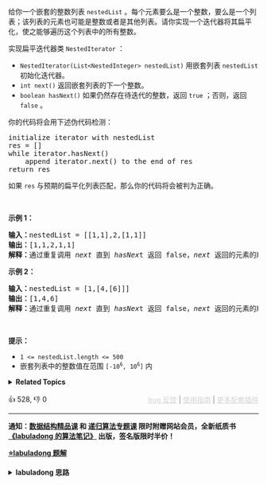 <p>给你一个嵌套的整数列表 <code>nestedList</code> 。每个元素要么是一个整数，要么是一个列表；该列表的元素也可能是整数或者是其他列表。请你实现一个迭代器将其扁平化，使之能够遍历这个列表中的所有整数。</p>

<p>实现扁平迭代器类 <code>NestedIterator</code> ：</p>

<ul> 
 <li><code>NestedIterator(List&lt;NestedInteger&gt; nestedList)</code> 用嵌套列表 <code>nestedList</code> 初始化迭代器。</li> 
 <li><code>int next()</code> 返回嵌套列表的下一个整数。</li> 
 <li><code>boolean hasNext()</code> 如果仍然存在待迭代的整数，返回 <code>true</code> ；否则，返回 <code>false</code> 。</li> 
</ul>

<p>你的代码将会用下述伪代码检测：</p>

<pre>
initialize iterator with nestedList
res = []
while iterator.hasNext()
    append iterator.next() to the end of res
return res</pre>

<p>如果 <code>res</code> 与预期的扁平化列表匹配，那么你的代码将会被判为正确。</p>

<p>&nbsp;</p>

<p><strong>示例 1：</strong></p>

<pre>
<strong>输入：</strong>nestedList = [[1,1],2,[1,1]]
<strong>输出：</strong>[1,1,2,1,1]
<strong>解释：</strong>通过重复调用&nbsp;<em>next </em>直到&nbsp;<em>hasNex</em>t 返回 false，<em>next&nbsp;</em>返回的元素的顺序应该是: <span><code>[1,1,2,1,1]</code></span>。</pre>

<p><strong>示例 2：</strong></p>

<pre>
<strong>输入：</strong>nestedList = [1,[4,[6]]]
<strong>输出：</strong>[1,4,6]
<strong>解释：</strong>通过重复调用&nbsp;<em>next&nbsp;</em>直到&nbsp;<em>hasNex</em>t 返回 false，<em>next&nbsp;</em>返回的元素的顺序应该是: <span><code>[1,4,6]</code></span>。
</pre>

<p>&nbsp;</p>

<p><strong>提示：</strong></p>

<ul> 
 <li><code>1 &lt;= nestedList.length &lt;= 500</code></li> 
 <li>嵌套列表中的整数值在范围 <code>[-10<sup>6</sup>, 10<sup>6</sup>]</code> 内</li> 
</ul>

<details><summary><strong>Related Topics</strong></summary>栈 | 树 | 深度优先搜索 | 设计 | 队列 | 迭代器</details><br>

<div>👍 528, 👎 0<span style='float: right;'><span style='color: gray;'><a href='https://github.com/labuladong/fucking-algorithm/discussions/939' target='_blank' style='color: lightgray;text-decoration: underline;'>bug 反馈</a> | <a href='https://labuladong.gitee.io/article/fname.html?fname=jb插件简介' target='_blank' style='color: lightgray;text-decoration: underline;'>使用指南</a> | <a href='https://labuladong.github.io/algo/images/others/%E5%85%A8%E5%AE%B6%E6%A1%B6.jpg' target='_blank' style='color: lightgray;text-decoration: underline;'>更多配套插件</a></span></span></div>

<div id="labuladong"><hr>

**通知：[数据结构精品课](https://aep.h5.xeknow.com/s/1XJHEO) 和 [递归算法专题课](https://aep.xet.tech/s/3YGcq3) 限时附赠网站会员，全新纸质书[《labuladong 的算法笔记》](https://labuladong.gitee.io/algo/images/book/book_intro_qrcode.jpg) 出版，签名版限时半价！**



<p><strong><a href="https://labuladong.gitee.io/article/slug.html?slug=flatten-nested-list-iterator" target="_blank">⭐️labuladong 题解</a></strong></p>
<details><summary><strong>labuladong 思路</strong></summary>

## 基本思路

PS：这道题在[《算法小抄》](https://item.jd.com/12759911.html) 的第 345 页。

题目专门说不要尝试实现或者猜测 `NestedInteger` 的实现，那我们就立即实现一下 `NestedInteger` 的结构：

```java
public class NestedInteger {
    private Integer val;
    private List<NestedInteger> list;

    public NestedInteger(Integer val) {
        this.val = val;
        this.list = null;
    }
    public NestedInteger(List<NestedInteger> list) {
        this.list = list;
        this.val = null;
    }

    // 如果其中存的是一个整数，则返回 true，否则返回 false
    public boolean isInteger() {
        return val != null;
    }

    // 如果其中存的是一个整数，则返回这个整数，否则返回 null
    public Integer getInteger() {
        return this.val;
    }

    // 如果其中存的是一个列表，则返回这个列表，否则返回 null
    public List<NestedInteger> getList() {
        return this.list;
    }
}
```

根据 [学习数据结构和算法的框架思维](https://labuladong.github.io/article/fname.html?fname=学习数据结构和算法的高效方法)，发现这玩意儿竟然就是个多叉树的结构：

```java
class NestedInteger {
    Integer val;
    List<NestedInteger> list;
}

// 基本的 N 叉树节点
class TreeNode {
    int val;
    TreeNode[] children;
}
```

![](https://labuladong.github.io/pictures/nestedList/1.jpeg)

**所以，把一个 `NestedInteger` 扁平化就等价于遍历一棵 N 叉树的所有「叶子节点」**。

用迭代器的方式来实现这个功能，就是**调用 `hasNext` 时，如果 `nestedList` 的第一个元素是列表类型，则不断展开这个元素，直到第一个元素是整数类型**。

**详细题解：[题目不让我干什么，我偏要干什么](https://labuladong.github.io/article/fname.html?fname=nestInteger)**

**标签：[二叉树](https://mp.weixin.qq.com/mp/appmsgalbum?__biz=MzAxODQxMDM0Mw==&action=getalbum&album_id=2121994699837177859)，[数据结构](https://mp.weixin.qq.com/mp/appmsgalbum?__biz=MzAxODQxMDM0Mw==&action=getalbum&album_id=1318892385270808576)，[设计](https://mp.weixin.qq.com/mp/appmsgalbum?__biz=MzAxODQxMDM0Mw==&action=getalbum&album_id=2121998148662362112)**

## 解法代码

提示：🟢 标记的是我写的解法代码，🤖 标记的是 chatGPT 翻译的多语言解法代码。如有错误，可以 [点这里](https://github.com/labuladong/fucking-algorithm/issues/1113) 反馈和修正。

<div class="tab-panel"><div class="tab-nav">
<button data-tab-item="cpp" class="tab-nav-button btn " data-tab-group="default" onclick="switchTab(this)">cpp🤖</button>

<button data-tab-item="python" class="tab-nav-button btn " data-tab-group="default" onclick="switchTab(this)">python🤖</button>

<button data-tab-item="java" class="tab-nav-button btn active" data-tab-group="default" onclick="switchTab(this)">java🟢</button>

<button data-tab-item="go" class="tab-nav-button btn " data-tab-group="default" onclick="switchTab(this)">go🤖</button>

<button data-tab-item="javascript" class="tab-nav-button btn " data-tab-group="default" onclick="switchTab(this)">javascript🤖</button>
</div><div class="tab-content">
<div data-tab-item="cpp" class="tab-item " data-tab-group="default"><div class="highlight">

```cpp
// 注意：cpp 代码由 chatGPT🤖 根据我的 java 代码翻译，旨在帮助不同背景的读者理解算法逻辑。
// 本代码已经通过力扣的测试用例，应该可直接成功提交。

class NestedIterator {
private:
    std::deque<NestedInteger> list;

public:
    NestedIterator(std::vector<NestedInteger> &nestedList) {
        // 不直接用 nestedList 的引用，是因为不能确定它的底层实现
        // 必须保证是 deque，否则下面的 push_front 会很低效
        list = std::deque<NestedInteger>(nestedList.begin(), nestedList.end());
    }

    int next() {
        // hasNext 方法保证了第一个元素一定是整数类型
        int val = list.front().getInteger();
        list.pop_front();
        return val;
    }

    bool hasNext() {
        // 循环拆分列表元素，直到列表第一个元素是整数类型
        while (!list.empty() && !list.front().isInteger()) {
            // 当列表开头第一个元素是列表类型时，进入循环
            std::vector<NestedInteger> first = list.front().getList();
            // 将第一个列表打平并按顺序添加到开头
            list.pop_front();
            for (int i = first.size() - 1; i >= 0; i--) {
                list.push_front(first[i]);
            }
        }
        return !list.empty();
    }
};
```

</div></div>

<div data-tab-item="python" class="tab-item " data-tab-group="default"><div class="highlight">

```python
# 注意：python 代码由 chatGPT🤖 根据我的 java 代码翻译，旨在帮助不同背景的读者理解算法逻辑。
# 本代码已经通过力扣的测试用例，应该可直接成功提交。

class NestedIterator:
    def __init__(self, nestedList: [NestedInteger]):
        # 不直接用 nestedList 的引用，是因为不能确定它的底层实现
        # 必须保证是 LinkedList，否则下面的 addFirst 会很低效
        self.list = deque(nestedList)

    def next(self) -> int:
        # hasNext 方法保证了第一个元素一定是整数类型
        return self.list.popleft().getInteger()

    def hasNext(self) -> bool:
        # 循环拆分列表元素，直到列表第一个元素是整数类型
        while self.list and not self.list[0].isInteger():
            # 当列表开头第一个元素是列表类型时，进入循环
            first = self.list.popleft().getList()
            # 将第一个列表打平并按顺序添加到开头
            for i in range(len(first)-1, -1, -1):
                self.list.appendleft(first[i])
        return bool(self.list)
```

</div></div>

<div data-tab-item="java" class="tab-item active" data-tab-group="default"><div class="highlight">

```java
public class NestedIterator implements Iterator<Integer> {
    private LinkedList<NestedInteger> list;

    public NestedIterator(List<NestedInteger> nestedList) {
        // 不直接用 nestedList 的引用，是因为不能确定它的底层实现
        // 必须保证是 LinkedList，否则下面的 addFirst 会很低效
        list = new LinkedList<>(nestedList);
    }

    public Integer next() {
        // hasNext 方法保证了第一个元素一定是整数类型
        return list.remove(0).getInteger();
    }

    public boolean hasNext() {
        // 循环拆分列表元素，直到列表第一个元素是整数类型
        while (!list.isEmpty() && !list.get(0).isInteger()) {
            // 当列表开头第一个元素是列表类型时，进入循环
            List<NestedInteger> first = list.remove(0).getList();
            // 将第一个列表打平并按顺序添加到开头
            for (int i = first.size() - 1; i >= 0; i--) {
                list.addFirst(first.get(i));
            }
        }
        return !list.isEmpty();
    }
}
```

</div></div>

<div data-tab-item="go" class="tab-item " data-tab-group="default"><div class="highlight">

```go
// 注意：go 代码由 chatGPT🤖 根据我的 java 代码翻译，旨在帮助不同背景的读者理解算法逻辑。
// 本代码不保证正确性，仅供参考。如有疑惑，可以参照我写的 java 代码对比查看。

type NestedIterator struct {
    list []NestedInteger
}

func Constructor(nestedList []*NestedInteger) *NestedIterator {
    list := make([]NestedInteger, 0)
    for _, nestedInt := range nestedList {
        list = append(list, *nestedInt)
    }
    return &NestedIterator{list}
}

func (this *NestedIterator) Next() int {
    // hasNext 方法保证了第一个元素一定是整数类型
    res := this.list[0].GetInteger()
    this.list = this.list[1:]
    return res
}

func (this *NestedIterator) HasNext() bool {
    // 循环拆分列表元素，直到列表第一个元素是整数类型
    for len(this.list) > 0 && !this.list[0].IsInteger() {
        // 当列表开头第一个元素是列表类型时，进入循环
        first := this.list[0].GetList()
        this.list = this.list[1:]
        // 将第一个列表打平并按顺序添加到开头
        for i := len(first) - 1; i >= 0; i-- {
            this.list = append([]NestedInteger{first[i]}, this.list...)
        }
    }
    return len(this.list) > 0
}
```

</div></div>

<div data-tab-item="javascript" class="tab-item " data-tab-group="default"><div class="highlight">

```javascript
// 注意：javascript 代码由 chatGPT🤖 根据我的 java 代码翻译，旨在帮助不同背景的读者理解算法逻辑。
// 本代码不保证正确性，仅供参考。如有疑惑，可以参照我写的 java 代码对比查看。

/**
 * @constructor
 * @param {Array<NestedInteger>} nestedList
 */
var NestedIterator = function(nestedList) {
    // 不直接用 nestedList 的引用，是因为不能确定它的底层实现
    // 必须保证是 LinkedList，否则下面的 addFirst 会很低效
    this.list = new LinkedList(nestedList);
};

/**
 * @this NestedIterator
 * @returns {number}
 */
NestedIterator.prototype.next = function() {
    // hasNext 方法保证了第一个元素一定是整数类型
    return this.list.remove(0).getInteger();
};

/**
 * @this NestedIterator
 * @returns {boolean}
 */
NestedIterator.prototype.hasNext = function() {
    // 循环拆分列表元素，直到列表第一个元素是整数类型
    while (!this.list.isEmpty() && !this.list.get(0).isInteger()) {
        // 当列表开头第一个元素是列表类型时，进入循环
        const first = this.list.remove(0).getList();
        // 将第一个列表打平并按顺序添加到开头
        for (let i = first.length - 1; i >= 0; i--) {
            this.list.addFirst(first[i]);
        }
    }
    return !this.list.isEmpty();
};
```

</div></div>
</div></div>

</details>
</div>





